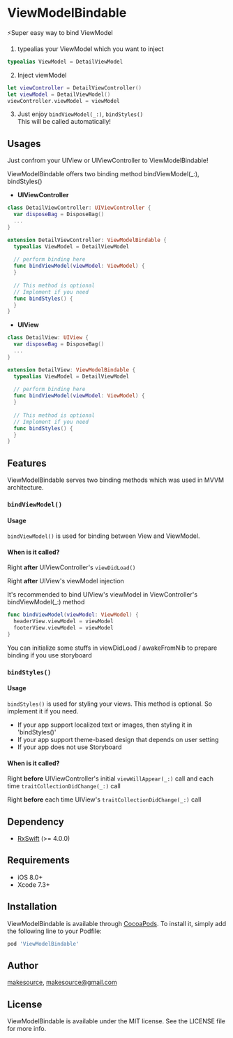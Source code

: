 # ViewModelBindable
⚡️Super easy way to bind ViewModel

1. typealias your ViewModel which you want to inject
```swift
typealias ViewModel = DetailViewModel
```

2. Inject viewModel
```swift
let viewController = DetailViewController()
let viewModel = DetailViewModel()
viewController.viewModel = viewModel
```

3. Just enjoy `bindViewModel(_:)`, `bindStyles()` <br/> This will be called automatically!

## Usages
Just confrom your UIView or UIViewController to ViewModelBindable!

ViewModelBindable offers two binding method bindViewModel(_:), bindStyles()


- **UIViewController**
```swift
class DetailViewController: UIViewController {
  var disposeBag = DisposeBag()
  ...
}

extension DetailViewController: ViewModelBindable {
  typealias ViewModel = DetailViewModel
  
  // perform binding here
  func bindViewModel(viewModel: ViewModel) {
  }
  
  // This method is optional
  // Implement if you need
  func bindStyles() {
  }
}
```
- **UIView**
```swift
class DetailView: UIView {
  var disposeBag = DisposeBag()
  ...
}

extension DetailView: ViewModelBindable {
  typealias ViewModel = DetailViewModel
  
  // perform binding here
  func bindViewModel(viewModel: ViewModel) {
  }
  
  // This method is optional
  // Implement if you need
  func bindStyles() {
  }
}
```

## Features

ViewModelBindable serves two binding methods which was used in MVVM architecture.

### `bindViewModel()`

#### Usage

`bindViewModel()` is used for binding between View and ViewModel.

#### When is it called?

Right **after** UIViewController's `viewDidLoad()`

Right **after** UIView's viewModel injection

It's recommended to bind UIView's viewModel in ViewController's bindViewModel(_:) method 

```swift
func bindViewModel(viewModel: ViewModel) {
  headerView.viewModel = viewModel
  footerView.viewModel = viewModel
}
```
 
You can initialize some stuffs in viewDidLoad / awakeFromNib to prepare binding if you use storyboard


### `bindStyles()`

#### Usage

`bindStyles()` is used for styling your views. This method is optional. So implement it if you need.

- If your app support localized text or images, then styling it in 'bindStyles()'
- If your app support theme-based design that depends on user setting
- If your app does not use Storyboard

#### When is it called?

Right **before** UIViewController's initial `viewWillAppear(_:)` call and each time `traitCollectionDidChange(_:)` call
 
Right **before** each time UIView's `traitCollectionDidChange(_:)` call

## Dependency

- [RxSwift](https://github.com/ReactiveX/RxSwift) (>= 4.0.0)

## Requirements

- iOS 8.0+
- Xcode 7.3+

## Installation

ViewModelBindable is available through [CocoaPods](http://cocoapods.org). To install
it, simply add the following line to your Podfile:

```ruby
pod 'ViewModelBindable'
```

## Author

[makesource](https://github.com/makesource), makesource@gmail.com

## License

ViewModelBindable is available under the MIT license. See the LICENSE file for more info.
